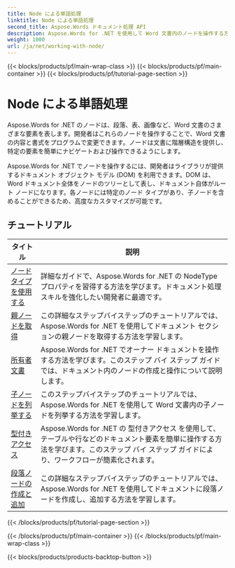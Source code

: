 ```yaml
---
title: Node による単語処理
linktitle: Node による単語処理
second_title: Aspose.Words ドキュメント処理 API
description: Aspose.Words for .NET を使用して Word 文書内のノードを操作する方法を学習します。コード例を含む詳細なチュートリアル。
weight: 1000
url: /ja/net/working-with-node/
---
```


{{< blocks/products/pf/main-wrap-class >}}
{{< blocks/products/pf/main-container >}}
{{< blocks/products/pf/tutorial-page-section >}}

# Node による単語処理

Aspose.Words for .NET のノードは、段落、表、画像など、Word 文書のさまざまな要素を表します。開発者はこれらのノードを操作することで、Word 文書の内容と書式をプログラムで変更できます。ノードは文書に階層構造を提供し、特定の要素を簡単にナビゲートおよび操作できるようにします。

Aspose.Words for .NET でノードを操作するには、開発者はライブラリが提供するドキュメント オブジェクト モデル (DOM) を利用できます。DOM は、Word ドキュメント全体をノードのツリーとして表し、ドキュメント自体がルート ノードになります。各ノードには特定のノード タイプがあり、子ノードを含めることができるため、高度なカスタマイズが可能です。

 ## チュートリアル
| タイトル | 説明 |
| --- | --- |
| [ノードタイプを使用する](./use-node-type/) | 詳細なガイドで、Aspose.Words for .NET の NodeType プロパティを習得する方法を学びます。ドキュメント処理スキルを強化したい開発者に最適です。 |
| [親ノードを取得](./get-parent-node/) | この詳細なステップバイステップのチュートリアルでは、Aspose.Words for .NET を使用してドキュメント セクションの親ノードを取得する方法を学習します。 |
| [所有者文書](./owner-document/) | Aspose.Words for .NET でオーナー ドキュメントを操作する方法を学びます。このステップ バイ ステップ ガイドでは、ドキュメント内のノードの作成と操作について説明します。 |
| [子ノードを列挙する](./enumerate-child-nodes/) | このステップバイステップのチュートリアルでは、Aspose.Words for .NET を使用して Word 文書内の子ノードを列挙する方法を学習します。 |
| [型付きアクセス](./typed-access/) | Aspose.Words for .NET の 型付きアクセス を使用して、テーブルや行などのドキュメント要素を簡単に操作する方法を学びます。このステップ バイ ステップ ガイドにより、ワークフローが簡素化されます。 |
| [段落ノードの作成と追加](./create-and-add-paragraph-node/) | この詳細なステップバイステップのチュートリアルでは、Aspose.Words for .NET を使用してドキュメントに段落ノードを作成し、追加する方法を学習します。 |
{{< /blocks/products/pf/tutorial-page-section >}}

{{< /blocks/products/pf/main-container >}}
{{< /blocks/products/pf/main-wrap-class >}}

{{< blocks/products/products-backtop-button >}}
